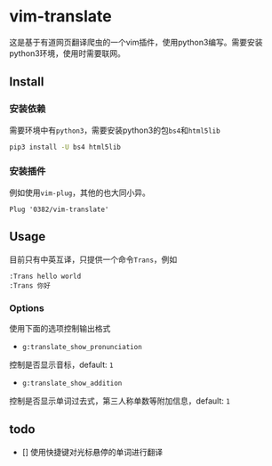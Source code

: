 # vim-translate

这是基于有道网页翻译爬虫的一个vim插件，使用python3编写。需要安装python3环境，使用时需要联网。

## Install

### 安装依赖

需要环境中有`python3`，需要安装python3的包`bs4`和`html5lib`

```bash
pip3 install -U bs4 html5lib
```

### 安装插件

例如使用`vim-plug`，其他的也大同小异。

```vim
Plug '0382/vim-translate'
```

## Usage

目前只有中英互译，只提供一个命令`Trans`，例如
```vim
:Trans hello world
:Trans 你好
```

### Options

使用下面的选项控制输出格式

- `g:translate_show_pronunciation`

控制是否显示音标，default: `1`

- `g:translate_show_addition`

控制是否显示单词过去式，第三人称单数等附加信息，default: `1`

## todo

- [] 使用快捷键对光标悬停的单词进行翻译
